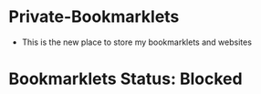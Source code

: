 # Private-Bookmarklets
- This is the new place to store my bookmarklets and websites

# Bookmarklets Status: Blocked
